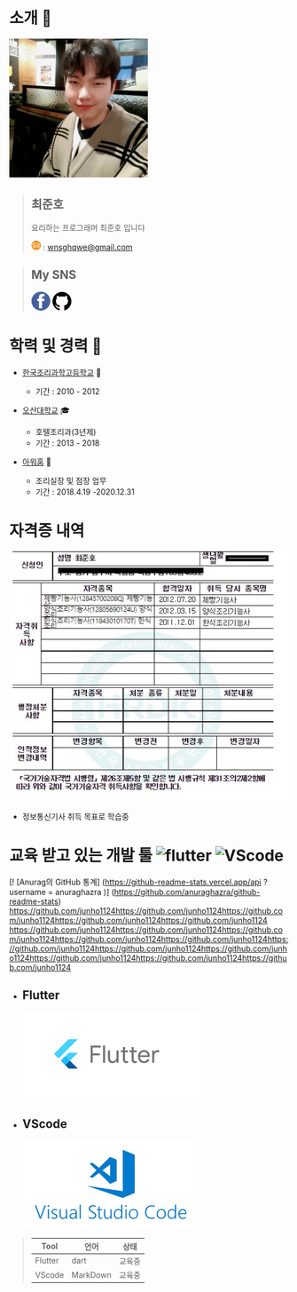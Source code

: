 



# 소개 :construction_worker:

<img src="prople.jpg" width="250" height="250"/>

>## 최준호
>요리하는 프로그래머 최준호 입니다
>
><img src="email.png"> : wnsghqwe@gmail.com

>## My SNS 
>[![Facebook](facebook.png)](https://www.facebook.com/wnsghqwe/) [![github](github.png)](https://github.com/junho1124/jino.dev.gita)


# 학력 및 경력 :man:
* [한국조리과학고등학교](http://www.kcas.hs.kr/) :school_satchel:
    - 기간 : 2010 - 2012
  
* [오산대학교](https://www.osan.ac.kr/) :mortar_board:
    - 호텔조리과(3년제)
    - 기간 : 2013 - 2018
  
* [아워홈](https://www.ourhome.co.kr/) :rice:
    - 조리실장 및 점장 업무
    - 기간 : 2018.4.19 -2020.12.31
  

# 자격증 내역

<img src="age.jpg">

- 정보통신기사 취득 목표로 학습중
   

# 교육 받고 있는 개발 툴  <img alt="flutter" src="https://engineering.linecorp.com/wp-content/uploads/2019/08/flutter1.png" width="32" height="32"/> <img alt="VScode" src="https://i1.daumcdn.net/thumb/C185x200/?fname=https://blog.kakaocdn.net/dn/PPorW/btqWsIwj0ou/sUzQm3B0KV6unXudUhjd6K/img.png" width="32" height="32"/>

[! [Anurag의 GitHub 통계] (https://github-readme-stats.vercel.app/api ? username = anuraghazra )] (https://github.com/anuraghazra/github-readme-stats)
https://github.com/junho1124https://github.com/junho1124https://github.com/junho1124https://github.com/junho1124https://github.com/junho1124
https://github.com/junho1124https://github.com/junho1124https://github.com/junho1124https://github.com/junho1124https://github.com/junho1124https://github.com/junho1124https://github.com/junho1124https://github.com/junho1124https://github.com/junho1124https://github.com/junho1124https://github.com/junho1124
- ## Flutter
    <img src="flutter.png">

- ## VScode
    <img src="VScode.png">

>|Tool|언어|상태|
>|------|---|---|
>|Flutter|dart|교육중|
>|VScode|MarkDown|교육중|

